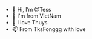 - 👋 Hi, I’m @Tess
- 👀 I'm from VietNam
- 💞️ I love Thuys
- 📫 From TksFonggg with love

<!---
Tess-cell/Tess-cell is a ✨ special ✨ repository because its `README.md` (this file) appears on your GitHub profile.
You can click the Preview link to take a look at your changes.
--->
